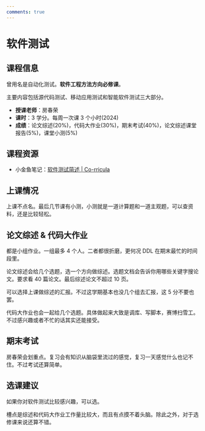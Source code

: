 ```yaml
---
comments: true
---
```


# 软件测试

## 课程信息

曾用名是自动化测试。**软件工程方法方向必修课**。

主要内容包括源代码测试、移动应用测试和智能软件测试三大部分。

- **授课老师**：房春荣
- **课时**：3 学分。每周一次课 3 个小时(2024)
- **成绩**：论文综述(20%)，代码大作业(30%)，期末考试(40%)，论文综述课堂报告(5%)，课堂小测(5%)

## 课程资源

- 小金鱼笔记：[软件测试简述 | Co-rricula](https://xjynotes.top/软件测试/软件测试简述.html)

## 上课情况

上课不点名。最后几节课有小测，小测就是一道计算题和一道主观题，可以查资料，还是比较轻松。

## 论文综述 & 代码大作业

都是小组作业。一组最多 4 个人。二者都很折磨，更何况 DDL 在期末最忙的时间段里。

论文综述会给几个选题，选一个方向做综述。选题文档会告诉你用哪些关键字搜论文。要求看 40 篇论文。最后综述论文不超过 10 页。

可以选择上课做综述的汇报。不过这学期基本也没几个组去汇报，这 5 分不要也罢。

代码大作业也会一起给几个选题。具体做起来大致是调库、写脚本，赛博扫雪工。不过感兴趣或者不忙的话其实还能接受。

## 期末考试

房春荣会划重点。复习会有知识从脑袋里流过的感觉，复习一天感觉什么也记不住。不过考试还算简单。

## 选课建议

如果你对软件测试比较感兴趣，可以选。

槽点是综述和代码大作业工作量比较大，而且有点摸不着头脑。除此之外，对于选修课来说还算不错。